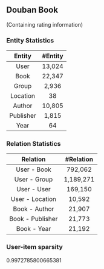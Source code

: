 ## Douban Book 
(Containing rating information)

### Entity Statistics
| Entity         |#Entity        |
| :-------------:|:-------------:|
| User           | 13,024        |
| Book           | 22,347        |
| Group          | 2,936         |
| Location       | 38            |
| Author         | 10,805        |
| Publisher      | 1,815         |
| Year           | 64            |

### Relation Statistics
| Relation          |#Relation      |
| :-------------:   |:-------------:|
| User - Book       | 792,062       |
| User - Group      | 1,189,271     |
| User - User       | 169,150       |
| User - Location   | 10,592        |
| Book - Author     | 21,907        |
| Book - Publisher  | 21,773        |
| Book - Year       | 21,192        |

### User-item sparsity 
0.9972785800665381